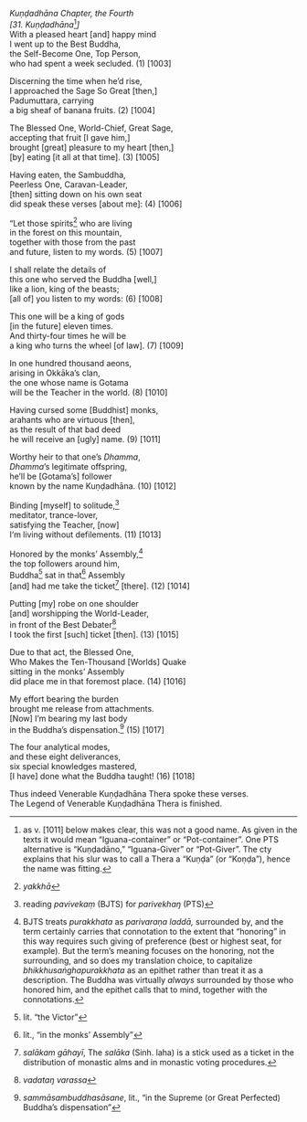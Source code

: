 *Kuṇḍadhāna Chapter, the Fourth*  
*\[31. Kuṇḍadhāna*[^1]*\]*  
With a pleased heart \[and\] happy mind  
I went up to the Best Buddha,  
the Self-Become One, Top Person,  
who had spent a week secluded. (1) \[1003\]

Discerning the time when he’d rise,  
I approached the Sage So Great \[then,\]  
Padumuttara, carrying  
a big sheaf of banana fruits. (2) \[1004\]

The Blessed One, World-Chief, Great Sage,  
accepting that fruit \[I gave him,\]  
brought \[great\] pleasure to my heart \[then,\]  
\[by\] eating \[it all at that time\]. (3) \[1005\]

Having eaten, the Sambuddha,  
Peerless One, Caravan-Leader,  
\[then\] sitting down on his own seat  
did speak these verses \[about me\]: (4) \[1006\]

“Let those spirits[^2] who are living  
in the forest on this mountain,  
together with those from the past  
and future, listen to my words. (5) \[1007\]

I shall relate the details of  
this one who served the Buddha \[well,\]  
like a lion, king of the beasts;  
\[all of\] you listen to my words: (6) \[1008\]

This one will be a king of gods  
\[in the future\] eleven times.  
And thirty-four times he will be  
a king who turns the wheel \[of law\]. (7) \[1009\]

In one hundred thousand aeons,  
arising in Okkāka’s clan,  
the one whose name is Gotama  
will be the Teacher in the world. (8) \[1010\]

Having cursed some \[Buddhist\] monks,  
arahants who are virtuous \[then\],  
as the result of that bad deed  
he will receive an \[ugly\] name. (9) \[1011\]

Worthy heir to that one’s *Dhamma*,  
*Dhamma*’s legitimate offspring,  
he’ll be \[Gotama’s\] follower  
known by the name Kuṇḍadhāna. (10) \[1012\]

Binding \[myself\] to solitude,[^3]  
meditator, trance-lover,  
satisfying the Teacher, \[now\]  
I‘m living without defilements. (11) \[1013\]

Honored by the monks’ Assembly,[^4]  
the top followers around him,  
Buddha[^5] sat in that[^6] Assembly  
\[and\] had me take the ticket[^7] \[there\]. (12) \[1014\]

Putting \[my\] robe on one shoulder  
\[and\] worshipping the World-Leader,  
in front of the Best Debater[^8]  
I took the first \[such\] ticket \[then\]. (13) \[1015\]

Due to that act, the Blessed One,  
Who Makes the Ten-Thousand \[Worlds\] Quake  
sitting in the monks’ Assembly  
did place me in that foremost place. (14) \[1016\]

My effort bearing the burden  
brought me release from attachments.  
\[Now\] I’m bearing my last body  
in the Buddha’s dispensation.[^9] (15) \[1017\]

The four analytical modes,  
and these eight deliverances,  
six special knowledges mastered,  
\[I have\] done what the Buddha taught! (16) \[1018\]

Thus indeed Venerable Kuṇḍadhāna Thera spoke these verses.  
The Legend of Venerable Kuṇḍadhāna Thera is finished.  
[^1]: as v. \[1011\] below makes clear, this was not a good name. As
    given in the texts it would mean “Iguana-container” or
    “Pot-container”. One PTS alternative is “Kuṇḍadāno,” “Iguana-Giver”
    or “Pot-Giver”. The cty explains that his slur was to call a Thera a
    “Kuṇḍa” (or “Koṇḍa”), hence the name was fitting.  
[^2]: *yakkhā*  
[^3]: reading *pavivekaṃ* (BJTS) for *parivekhaŋ* (PTS)  
[^4]: BJTS treats *purakkhata* as *parivaraṇa laddā,* surrounded by, and
    the term certainly carries that connotation to the extent that
    “honoring” in this way requires such giving of preference (best or
    highest seat, for example). But the term’s meaning focuses on the
    honoring, not the surrounding, and so does my translation choice, to
    capitalize *bhikkhusaṅghapurakkhata* as an epithet rather than treat
    it as a description. The Buddha was virtually *always* surrounded by
    those who honored him, and the epithet calls that to mind, together
    with the connotations.  
[^5]: lit. “the Victor”  
[^6]: lit., “in the monks’ Assembly”  
[^7]: *salākam gāhayī*, The *salāka* (Sinh. laha) is a stick used as a
    ticket in the distribution of monastic alms and in monastic voting
    procedures.  
[^8]: *vadataŋ varassa*  
[^9]: *sammāsambuddhasāsane*, lit., “in the Supreme (or Great Perfected)
    Buddha’s dispensation”
